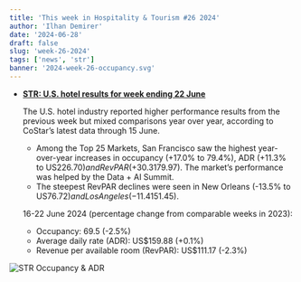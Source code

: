 ```yaml
---
title: 'This week in Hospitality & Tourism #26 2024'
author: 'Ilhan Demirer'
date: '2024-06-28'
draft: false
slug: 'week-26-2024'
tags: ['news', 'str']
banner: '2024-week-26-occupancy.svg'
---
```


- **[STR: U.S. hotel results for week ending 22 June](https://str.com/press-release/us-hotel-results-week-ending-22-june)**

  The U.S. hotel industry reported higher performance results from the previous week but mixed comparisons year over year, according to CoStar’s latest data through 15 June.

  - Among the Top 25 Markets, San Francisco saw the highest year-over-year increases in occupancy (+17.0% to 79.4%), ADR (+11.3% to US$226.70) and RevPAR (+30.3% to US$179.97). The market’s performance was helped by the Data + AI Summit.
  - The steepest RevPAR declines were seen in New Orleans (-13.5% to US$76.72) and Los Angeles (-11.4% to US$151.45).

  16-22 June 2024 (percentage change from comparable weeks in 2023):

  - Occupancy: 69.5 (-2.5%)
  - Average daily rate (ADR): US$159.88 (+0.1%)
  - Revenue per available room (RevPAR): US$111.17 (-2.3%)

![STR Occupancy & ADR](/images/blogimages/2024-week-26-occupancy.svg)
